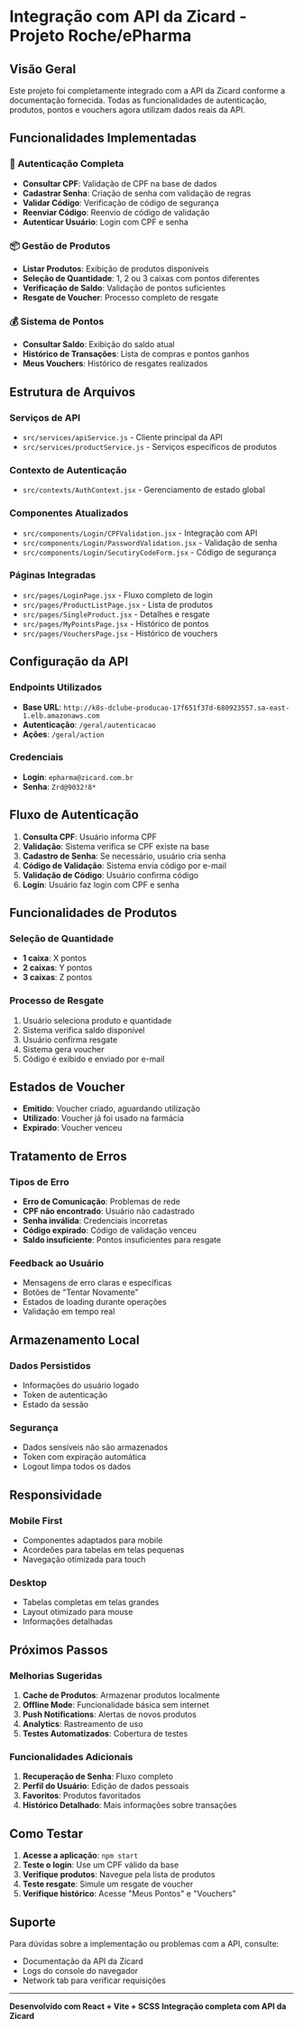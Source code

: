 # Integração com API da Zicard - Projeto Roche/ePharma

## Visão Geral

Este projeto foi completamente integrado com a API da Zicard conforme a documentação fornecida. Todas as funcionalidades de autenticação, produtos, pontos e vouchers agora utilizam dados reais da API.

## Funcionalidades Implementadas

### 🔐 Autenticação Completa
- **Consultar CPF**: Validação de CPF na base de dados
- **Cadastrar Senha**: Criação de senha com validação de regras
- **Validar Código**: Verificação de código de segurança
- **Reenviar Código**: Reenvio de código de validação
- **Autenticar Usuário**: Login com CPF e senha

### 📦 Gestão de Produtos
- **Listar Produtos**: Exibição de produtos disponíveis
- **Seleção de Quantidade**: 1, 2 ou 3 caixas com pontos diferentes
- **Verificação de Saldo**: Validação de pontos suficientes
- **Resgate de Voucher**: Processo completo de resgate

### 💰 Sistema de Pontos
- **Consultar Saldo**: Exibição do saldo atual
- **Histórico de Transações**: Lista de compras e pontos ganhos
- **Meus Vouchers**: Histórico de resgates realizados

## Estrutura de Arquivos

### Serviços de API
- `src/services/apiService.js` - Cliente principal da API
- `src/services/productService.js` - Serviços específicos de produtos

### Contexto de Autenticação
- `src/contexts/AuthContext.jsx` - Gerenciamento de estado global

### Componentes Atualizados
- `src/components/Login/CPFValidation.jsx` - Integração com API
- `src/components/Login/PasswordValidation.jsx` - Validação de senha
- `src/components/Login/SecutiryCodeForm.jsx` - Código de segurança

### Páginas Integradas
- `src/pages/LoginPage.jsx` - Fluxo completo de login
- `src/pages/ProductListPage.jsx` - Lista de produtos
- `src/pages/SingleProduct.jsx` - Detalhes e resgate
- `src/pages/MyPointsPage.jsx` - Histórico de pontos
- `src/pages/VouchersPage.jsx` - Histórico de vouchers

## Configuração da API

### Endpoints Utilizados
- **Base URL**: `http://k8s-dclube-producao-17f651f37d-680923557.sa-east-1.elb.amazonaws.com`
- **Autenticação**: `/geral/autenticacao`
- **Ações**: `/geral/action`

### Credenciais
- **Login**: `epharma@zicard.com.br`
- **Senha**: `Zrd@9032!8*`

## Fluxo de Autenticação

1. **Consulta CPF**: Usuário informa CPF
2. **Validação**: Sistema verifica se CPF existe na base
3. **Cadastro de Senha**: Se necessário, usuário cria senha
4. **Código de Validação**: Sistema envia código por e-mail
5. **Validação de Código**: Usuário confirma código
6. **Login**: Usuário faz login com CPF e senha

## Funcionalidades de Produtos

### Seleção de Quantidade
- **1 caixa**: X pontos
- **2 caixas**: Y pontos  
- **3 caixas**: Z pontos

### Processo de Resgate
1. Usuário seleciona produto e quantidade
2. Sistema verifica saldo disponível
3. Usuário confirma resgate
4. Sistema gera voucher
5. Código é exibido e enviado por e-mail

## Estados de Voucher

- **Emitido**: Voucher criado, aguardando utilização
- **Utilizado**: Voucher já foi usado na farmácia
- **Expirado**: Voucher venceu

## Tratamento de Erros

### Tipos de Erro
- **Erro de Comunicação**: Problemas de rede
- **CPF não encontrado**: Usuário não cadastrado
- **Senha inválida**: Credenciais incorretas
- **Código expirado**: Código de validação venceu
- **Saldo insuficiente**: Pontos insuficientes para resgate

### Feedback ao Usuário
- Mensagens de erro claras e específicas
- Botões de "Tentar Novamente"
- Estados de loading durante operações
- Validação em tempo real

## Armazenamento Local

### Dados Persistidos
- Informações do usuário logado
- Token de autenticação
- Estado da sessão

### Segurança
- Dados sensíveis não são armazenados
- Token com expiração automática
- Logout limpa todos os dados

## Responsividade

### Mobile First
- Componentes adaptados para mobile
- Acordeões para tabelas em telas pequenas
- Navegação otimizada para touch

### Desktop
- Tabelas completas em telas grandes
- Layout otimizado para mouse
- Informações detalhadas

## Próximos Passos

### Melhorias Sugeridas
1. **Cache de Produtos**: Armazenar produtos localmente
2. **Offline Mode**: Funcionalidade básica sem internet
3. **Push Notifications**: Alertas de novos produtos
4. **Analytics**: Rastreamento de uso
5. **Testes Automatizados**: Cobertura de testes

### Funcionalidades Adicionais
1. **Recuperação de Senha**: Fluxo completo
2. **Perfil do Usuário**: Edição de dados pessoais
3. **Favoritos**: Produtos favoritados
4. **Histórico Detalhado**: Mais informações sobre transações

## Como Testar

1. **Acesse a aplicação**: `npm start`
2. **Teste o login**: Use um CPF válido da base
3. **Verifique produtos**: Navegue pela lista de produtos
4. **Teste resgate**: Simule um resgate de voucher
5. **Verifique histórico**: Acesse "Meus Pontos" e "Vouchers"

## Suporte

Para dúvidas sobre a implementação ou problemas com a API, consulte:
- Documentação da API da Zicard
- Logs do console do navegador
- Network tab para verificar requisições

---

**Desenvolvido com React + Vite + SCSS**
**Integração completa com API da Zicard** 